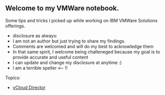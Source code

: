 ## Welcome to my VMWare notebook.

Some tips and tricks I picked up while working on IBM VMWare Solutions offerings.


- disclosure as always:
 - I am not an author but just trying to share my findings.
 - Comments are welcomed and will do my best to acknowledge them
 - In that same spirit, I welcome being challeneged because my goal is to provide accurate and useful content
 - I can update and change my disclosure at anytime :)
 - I am a terrible speller <-- !!


Topics:
- [vCloud Director](vcd/index.md)
